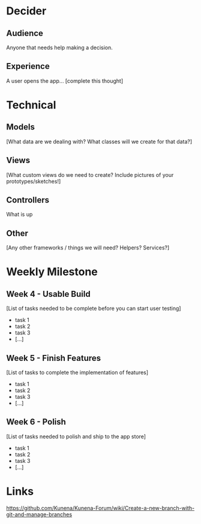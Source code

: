 # Decider
## Audience
Anyone that needs help making a decision.
## Experience
A user opens the app... [complete this thought]
​
# Technical
## Models
[What data are we dealing with? What classes will we create for that data?]
​
## Views
[What custom views do we need to create? Include pictures of your prototypes/sketches!]
​
## Controllers
What is up
​
## Other
[Any other frameworks / things we will need? Helpers? Services?]
​
# Weekly Milestone
## Week 4 - Usable Build
[List of tasks needed to be complete before you can start user testing]
- task 1
- task 2
- task 3
- [...]
​
## Week 5 - Finish Features
[List of tasks to complete the implementation of features]
- task 1
- task 2
- task 3
- [...]
​
## Week 6 - Polish
[List of tasks needed to polish and ship to the app store]
- task 1
- task 2
- task 3
- [...]
# Links
https://github.com/Kunena/Kunena-Forum/wiki/Create-a-new-branch-with-git-and-manage-branches
